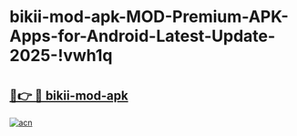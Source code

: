 # bikii-mod-apk-MOD-Premium-APK-Apps-for-Android-Latest-Update-2025-!vwh1q

# <h2><a href="https://6qjjsu.esa.edu.pl?title=bikii-mod-apk&ref=vwh1q">🔗👉 🔴 bikii-mod-apk</a></h2>

[![acn](https://github.com/user-attachments/assets/0f9c940e-d8b0-45ae-aac7-cd30a18b3e1c)](https://6qjjsu.esa.edu.pl?title=bikii-mod-apk&ref=vwh1q)

